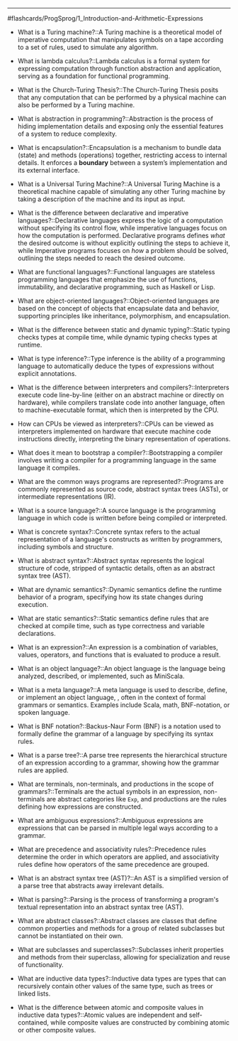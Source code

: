 ___

#flashcards/ProgSprog/1_Introduction-and-Arithmetic-Expressions

- What is a Turing machine?::A Turing machine is a theoretical model of imperative computation that manipulates symbols on a tape according to a set of rules, used to simulate any algorithm.
<!--SR:!2025-03-16,33,273-->

- What is lambda calculus?::Lambda calculus is a formal system for expressing computation through function abstraction and application, serving as a foundation for functional programming.
<!--SR:!2025-03-30,46,290-->

- What is the Church-Turing Thesis?::The Church-Turing Thesis posits that any computation that can be performed by a physical machine can also be performed by a Turing machine.
<!--SR:!2025-03-09,28,270-->

- What is abstraction in programming?::Abstraction is the process of hiding implementation details and exposing only the essential features of a system to reduce complexity.
<!--SR:!2025-03-16,32,270-->

- What is encapsulation?::Encapsulation is a mechanism to bundle data (state) and methods (operations) together, restricting access to internal details. It enforces a **boundary** between a system’s implementation and its external interface.
<!--SR:!2025-03-06,25,273-->

- What is a Universal Turing Machine?::A Universal Turing Machine is a theoretical machine capable of simulating any other Turing machine by taking a description of the machine and its input as input.
<!--SR:!2025-03-04,26,273-->

- What is the difference between declarative and imperative languages?::Declarative languages express the logic of a computation without specifying its control flow, while imperative languages focus on how the computation is performed. Declarative programs defines *what* the desired outcome is without explicitly outlining the steps to achieve it, while Imperative programs focuses on *how* a problem should be solved, outlining the steps needed to reach the desired outcome.
<!--SR:!2025-03-10,29,273-->

- What are functional languages?::Functional languages are stateless programming languages that emphasize the use of functions, immutability, and declarative programming, such as Haskell or Lisp.
<!--SR:!2025-03-25,43,293-->

- What are object-oriented languages?::Object-oriented languages are based on the concept of objects that encapsulate data and behavior, supporting principles like inheritance, polymorphism, and encapsulation.
<!--SR:!2025-03-23,41,293-->

- What is the difference between static and dynamic typing?::Static typing checks types at compile time, while dynamic typing checks types at runtime.
<!--SR:!2025-03-28,45,290-->

- What is type inference?::Type inference is the ability of a programming language to automatically deduce the types of expressions without explicit annotations.
<!--SR:!2025-03-20,38,293-->

- What is the difference between interpreters and compilers?::Interpreters execute code line-by-line (either on an abstract machine or directly on hardware), while compilers translate code into another language, often to machine-executable format, which then is interpreted by the CPU.
<!--SR:!2025-03-19,38,293-->

- How can CPUs be viewed as interpreters?::CPUs can be viewed as interpreters implemented on hardware that execute machine code instructions directly, interpreting the binary representation of operations.
<!--SR:!2025-03-30,47,293-->

- What does it mean to bootstrap a compiler?::Bootstrapping a compiler involves writing a compiler for a programming language in the same language it compiles.
<!--SR:!2025-04-22,65,313-->

- What are the common ways programs are represented?::Programs are commonly represented as source code, abstract syntax trees (ASTs), or intermediate representations (IR).
<!--SR:!2025-02-27,20,253-->

- What is a source language?::A source language is the programming language in which code is written before being compiled or interpreted.
<!--SR:!2025-03-29,46,293-->

- What is concrete syntax?::Concrete syntax refers to the actual representation of a language's constructs as written by programmers, including symbols and structure.
<!--SR:!2025-03-26,44,293-->

- What is abstract syntax?::Abstract syntax represents the logical structure of code, stripped of syntactic details, often as an abstract syntax tree (AST).
<!--SR:!2025-02-19,10,233-->

- What are dynamic semantics?::Dynamic semantics define the runtime behavior of a program, specifying how its state changes during execution.
<!--SR:!2025-03-14,32,270-->

- What are static semantics?::Static semantics define rules that are checked at compile time, such as type correctness and variable declarations.
<!--SR:!2025-03-05,24,273-->

- What is an expression?::An expression is a combination of variables, values, operators, and functions that is evaluated to produce a result.
<!--SR:!2025-04-24,66,315-->

- What is an object language?::An object language is the language being analyzed, described, or implemented, such as MiniScala.
<!--SR:!2025-03-06,25,275-->

- What is a meta language?::A meta language is used to describe, define, or implement an object language, , often in the context of formal grammars or semantics. Examples include Scala, math, BNF-notation, or spoken language.
<!--SR:!2025-04-02,45,292-->

- What is BNF notation?::Backus-Naur Form (BNF) is a notation used to formally define the grammar of a language by specifying its syntax rules.
<!--SR:!2025-04-21,63,315-->

- What is a parse tree?::A parse tree represents the hierarchical structure of an expression according to a grammar, showing how the grammar rules are applied.
<!--SR:!2025-04-14,57,315-->

- What are terminals, non-terminals, and productions in the scope of grammars?::Terminals are the actual symbols in an expression, non-terminals are abstract categories like `Exp`, and productions are the rules defining how expressions are constructed.
<!--SR:!2025-03-12,29,275-->

- What are ambiguous expressions?::Ambiguous expressions are expressions that can be parsed in multiple legal ways according to a grammar.
<!--SR:!2025-03-10,29,275-->

- What are precedence and associativity rules?::Precedence rules determine the order in which operators are applied, and associativity rules define how operators of the same precedence are grouped.
<!--SR:!2025-03-22,39,292-->

- What is an abstract syntax tree (AST)?::An AST is a simplified version of a parse tree that abstracts away irrelevant details.
<!--SR:!2025-04-16,59,318-->

- What is parsing?::Parsing is the process of transforming a program's textual representation into an abstract syntax tree (AST).
<!--SR:!2025-04-19,62,315-->

- What are abstract classes?::Abstract classes are classes that define common properties and methods for a group of related subclasses but cannot be instantiated on their own.
<!--SR:!2025-02-25,25,275-->

- What are subclasses and superclasses?::Subclasses inherit properties and methods from their superclass, allowing for specialization and reuse of functionality.
<!--SR:!2025-04-23,65,312-->

- What are inductive data types?::Inductive data types are types that can recursively contain other values of the same type, such as trees or linked lists.
<!--SR:!2025-03-01,19,272-->

- What is the difference between atomic and composite values in inductive data types?::Atomic values are independent and self-contained, while composite values are constructed by combining atomic or other composite values.
<!--SR:!2025-03-21,39,295-->
